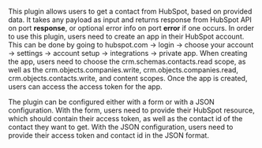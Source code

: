 This plugin allows users to get a contact from HubSpot, based on provided data. It takes any payload as input and returns response from HubSpot API on port **response**, or optional error info on port **error** if one occurs. In order to use this plugin, users need to create an app in their HubSpot account. This can be done by going to hubspot.com -> login -> choose your account -> settings -> account setup -> integrations -> private app. When creating the app, users need to choose the crm.schemas.contacts.read scope, as well as the crm.objects.companies.write, crm.objects.companies.read, crm.objects.contacts.write, and content scopes. Once the app is created, users can access the access token for the app. 

The plugin can be configured either with a form or with a JSON configuration. With the form, users need to provide their HubSpot resource, which should contain their access token, as well as the contact id of the contact they want to get. With the JSON configuration, users need to provide their access token and contact id in the JSON format.